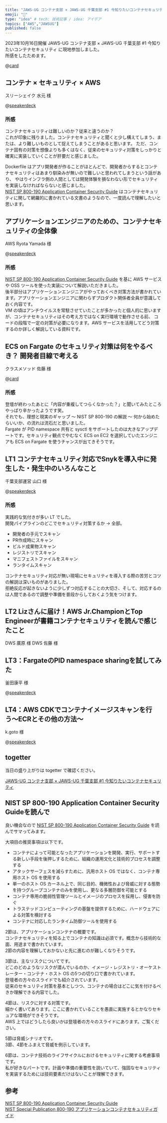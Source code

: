 ```yaml
---
title: "JAWS-UG コンテナ支部 × JAWS-UG 千葉支部 #1 今知りたいコンテナセキュリティ 参加レポート"
emoji: "🎃"
type: "idea" # tech: 技術記事 / idea: アイデア
topics: ["AWS","JAWSUG"]
published: false
---
```


2023年10月16日開催 JAWS-UG コンテナ支部 × JAWS-UG 千葉支部 #1 今知りたいコンテナセキュリティ に現地参加しました。  
所感をしたためます。  

@[card](https://jawsug-container.connpass.com/event/295110/)  


## コンテナ × セキュリティ × AWS	

スリーシェイク 水元 様

@[speakerdeck](2e0dcd0419694a1784d4f626f256ea3f)

### 所感

コンテナセキュリティは難しいのか？従来と違うのか？  
これが印象に残りました。コンテナセキュリティと聞くと少し構えてしまう、または、より難しいものとして捉えてしまうことがあると思います。
ただ、コンテナ固有の対策を想像よりも多くはなく、従来のセキュリティ対策をしっかりと確実に実装していくことが肝要だと感じました。  

Dockerfile はアプリ開発者が作ることがほとんどで、開発者からするとコンテナセキュリティはあまり馴染みが無いので難しいと思われてしまうという話があり、
やはりインフラ側の人間としては開発体験を損なわない形でセキュリティを実装しなければならないと感じました。  
[NIST SP 800-190 Application Container Security Guide](https://csrc.nist.gov/pubs/sp/800/190/final) はコンテナセキュリティに関して網羅的に書かれている文書のようなので、一度読んで理解したいと思います。  

## アプリケーションエンジニアのための、コンテナセキュリティの全体像	

AWS Ryota Yamada 様

@[speakerdeck](a72a63477e114f418d20d99d8ffe0c59)

### 所感

[NIST SP 800-190 Application Container Security Guide](https://csrc.nist.gov/pubs/sp/800/190/final) を基に AWS サービスや OSS ツールを使った実装について解説いただきました。  
後半部分はアプリケーションエンジニアがやっておくべき対策方法が書かれています。アプリケーションエンジニアに関わらずプロダクト関係者全員が意識しておく内容です。  
VM の頃はアンチウイルスを常駐させていたことが多かったと個人的に思いますが、コンテナセキュリティはその考え方ではなく実行環境で動作させる前、
コードの段階で一定の対策が必要になります。AWS サービスを活用してどう対策するのか詳しく解説している資料です。  

## ECS on Fargate のセキュリティ対策は何をやるべき？ 開発者目線で考える	

クラスメソッド 佐藤 様

@[card](https://dev.classmethod.jp/articles/security-for-ecs-on-fargate-secjawsdays/)

### 所感

登壇が終わったあとに「内容が重複してつらくなかった？」と聞いてみたところやっぱり辛かったようです笑。  
それでも、理想と現実のギャップ 〜 NIST SP 800-190 の解説 〜 何から始めたらいいか、の流れは流石だと思いました。  
Fargate が PID namespace 共有と sysctl をサポートしたのは大きなアップデートです。セキュリティ観点でやむなく ECS on EC2 を選択していたエンジニアも ECS on Fargate を使うチャンスが出てきそうです。  

## LT1 コンテナセキュリティ対応でSnykを導入中に発生した・発生中のいろんなこと	

千葉支部運営 山口 様

@[speakerdeck](09be90688fb549d5be4d16f430d66e58)

### 所感

実践的な気付きが多い LT でした。  
開発パイプラインのどこでセキュリティ対策するか → 全部。  

- 開発者の手元でスキャン
- PR作成時にスキャン
- ビルド成果物スキャン
- レジストリでスキャン
- マニフェストファイルをスキャン
- ランタイムスキャン

コンテナセキュリティ対応が無い現場にセキュリティを導入する際の苦労とコツの解説は深いものがありました。  
拒絶反応が起きないように少しずつ対応することの大切さ、そして、対応するのは人間であるので調整や準備を普段からしておくよう気をつけます。  

## LT2 Lizさんに届け！AWS Jr.ChampionとTop Engineerが書籍コンテナセキュリティを読んで感じたこと	

DWS 廣原 様
DWS 佐藤 様


## LT3：FargateのPID namespace sharingを試してみた	

釜田康平 様

@[speakerdeck](771d5ca06e034e0fb8f8b7e8b2eb6b7b)


## LT4：AWS CDKでコンテナイメージスキャンを行う〜ECRとその他の方法〜	

k.goto 様

@[speakerdeck](6eb5edbae0554b6a9e1486cda3c4b5ed)


## togetter

当日の盛り上がりは togetter で確認ください。  

[JAWS-UG コンテナ支部 × JAWS-UG 千葉支部 #1 今知りたいコンテナセキュリティ](https://togetter.com/li/2242551)

## NIST SP 800-190 Application Container Security Guideを読んで

良い機会なので [NIST SP 800-190 Application Container Security Guide](https://csrc.nist.gov/pubs/sp/800/190/final) を読んでサマってみます。  


大項目の推奨事項は以下です。  

- コンテナによって可能となったアプリケーションを開発、実行、サポートする新しい手段を後押しするために、組織の運用文化と技術的プロセスを調整する
- アタックサーフェスを減らすために、汎用ホスト OS ではなく、コンテナ専用ホスト OS を使用する
- 単一のホスト OS カーネル上で、同じ目的、機微性および脅威に対する態勢を持つグループコンテナのみを使用し、更なる多層防御を可能とする
- コンテナ専用の脆弱性管理ツールとイメージのプロセスを採用し、侵害を防ぐ
- トラステッドコンピューティングの基盤を提供するために、ハードウェアによる対策を検討する
- コンテナに対応したランタイム防御ツールを使用する

2節は、アプリケーションコンテナの概要です。  
コンテナセキュリティを知る上でコンテナの知識は必須です。概念から技術的な面、用途まで書かれています。  
2節の内容を理解しておかないと先に進むのが難しくなりそうです。  

3節は、主なリスクについてです。  
どこのどのようなリスクが潜んでいるのか、イメージ・レジストリ・オーケストレーター・コンテナ・ホスト OS の5つの切り口で書かれています。  
登壇者の方々のスライドでも紹介されています。  
従来のセキュリティ対策を基本としつつ、コンテナの場合はどこに気を付けるべきか理解できる内容でした。  

4節は、リスクに対する対策です。  
細かく書いてあります。ここに書かれていることを愚直に実施するとかなりセキュアな環境ができそうです。  
AWS 上ではどうしたら良いかは登壇者の方々のスライドにあります。ご覧ください。  

5節は脅威シナリオです。  
3節、4節をふまえて脅威を例示しています。  

6節は、コンテナ技術のライフサイクルにおけるセキュリティに関する考慮事項です。  
私が好きなパートです。計画や準備の重要性を説いていて、強固なセキュリティを実装するためには技術要素だけはないことが理解できます。  




## 参考

[NIST SP 800-190 Application Container Security Guide](https://csrc.nist.gov/pubs/sp/800/190/final)   
[NIST Special Publication 800-190 アプリケーションコンテナセキュリティガイド](https://www.ipa.go.jp/security/reports/oversea/nist/ug65p90000019cp4-att/000085279.pdf)    


